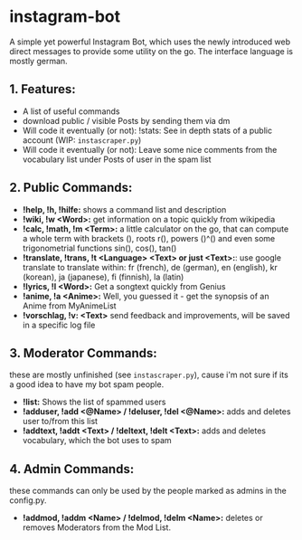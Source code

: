 # instagram-bot
A simple yet powerful Instagram Bot, which uses the newly introduced web direct messages to provide some utility on the go.
The interface language is mostly german.

## 1. Features:
- A list of useful commands
- download public / visible Posts by sending them via dm
- Will code it eventually (or not): !stats: See in depth stats of a public account (WIP: `instascraper.py`)
- Will code it eventually (or not): Leave some nice comments from the vocabulary list under Posts of user in the spam list

## 2. Public Commands:
- **!help, !h, !hilfe:** shows a command list and description
- **!wiki, !w \<Word\>:** get information on a topic quickly from wikipedia
- **!calc, !math, !m \<Term\>:** a little calculator on the go, that can compute a whole term with brackets (), roots r(), powers ()^() and even some trigonometrial functions sin(), cos(), tan()
- **!translate, !trans, !t \<Language\> \<Text\> or just \<Text\>:**: use google translate to translate within: fr (french), de (german), en (english), kr (korean), ja (japanese), fi (finnish), la (latin)
- **!lyrics, !l \<Word\>:** Get a songtext quickly from Genius
- **!anime, !a \<Anime\>:** Well, you guessed it - get the synopsis of an Anime from MyAnimeList
- **!vorschlag, !v: \<Text\>** send feedback and improvements, will be saved in a specific log file

## 3. Moderator Commands:
these are mostly unfinished (see `instascraper.py`), cause i'm not sure if its a good idea to have my bot spam people.
- **!list:** Shows the list of spammed users
- **!adduser, !add <@Name> / !deluser, !del <@Name>:** adds and deletes user to/from this list
- **!addtext, !addt \<Text\> / !deltext, !delt \<Text\>:** adds and deletes vocabulary, which the bot uses to spam

## 4. Admin Commands:
these commands can only be used by the people marked as admins in the config.py.
- **!addmod, !addm \<Name\> / !delmod, !delm \<Name\>:** deletes or removes Moderators from the Mod List.
